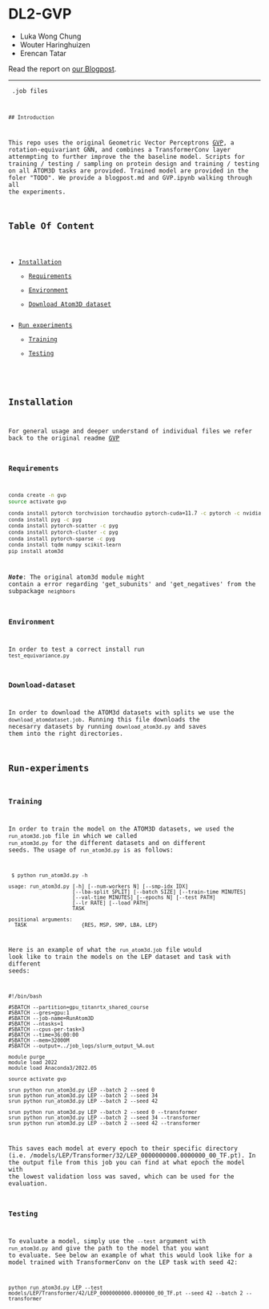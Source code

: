 # DL2-GVP
- Luka Wong Chung
- Wouter Haringhuizen
- Erencan Tatar

Read the report on [our Blogpost](./Blogpost.md).


-----

<code to run files and jobs >  .job files

    
    ## Introduction

This repo uses the original Geometric Vector Perceptrons [GVP](https://github.com/drorlab/gvp-pytorch/tree/main), a rotation-equivariant GNN, and combines a TransformerConv layer attenmpting to further improve the the baseline model.
Scripts for training / testing / sampling on protein design and training / testing on all ATOM3D tasks are provided.
Trained model are provided in the foler "TODO".
We provide a blogpost.md and GVP.ipynb walking through all the experiments.

## Table Of Content
- [Installation](#installation)
    - [Requirements](#composer)
    - [Environment](#Environment)
    - [Download Atom3D dataset](#Download-dataset)
- [Run experiments](#Run-experiments)
    - [Training](#Training)
    - [Testing](#Testing)

## Installation
For general usage and deeper understand of individual files we refer back to the original readme [GVP](https://github.com/drorlab/gvp-pytorch/tree/main)
### Requirements


```bash
conda create -n gvp
source activate gvp

conda install pytorch torchvision torchaudio pytorch-cuda=11.7 -c pytorch -c nvidia
conda install pyg -c pyg
conda install pytorch-scatter -c pyg
conda install pytorch-cluster -c pyg
conda install pytorch-sparse -c pyg
conda install tqdm numpy scikit-learn
pip install atom3d  
```
***Note***: The original atom3d module might contain a error regarding 'get_subunits' and 'get_negatives' from the subpackage `neighbors`

### Environment
In order to test a correct install run  `test_equivariance.py`

### Download-dataset
In order to download the ATOM3d datasets with splits we use the `download_atomdataset.job`. Running this file downloads the necesarry datasets by running `download_atom3d.py` and saves them into the right directories.

## Run-experiments
### Training
In order to train the model on the ATOM3D datasets, we used the `run_atom3d.job` file in which we called `run_atom3d.py` for the different datasets and on different seeds. The usage of `run_atom3d.py` is as follows:
```
 $ python run_atom3d.py -h

usage: run_atom3d.py [-h] [--num-workers N] [--smp-idx IDX]
                     [--lba-split SPLIT] [--batch SIZE] [--train-time MINUTES]
                     [--val-time MINUTES] [--epochs N] [--test PATH]
                     [--lr RATE] [--load PATH]
                     TASK

positional arguments:
  TASK                  {RES, MSP, SMP, LBA, LEP}

```
Here is an example of what the `run_atom3d.job` file would look like to train the models on the LEP dataset and task with different seeds:
```
#!/bin/bash

#SBATCH --partition=gpu_titanrtx_shared_course
#SBATCH --gres=gpu:1
#SBATCH --job-name=RunAtom3D
#SBATCH --ntasks=1
#SBATCH --cpus-per-task=3
#SBATCH --time=36:00:00
#SBATCH --mem=32000M
#SBATCH --output=../job_logs/slurm_output_%A.out

module purge
module load 2022
module load Anaconda3/2022.05

source activate gvp

srun python run_atom3d.py LEP --batch 2 --seed 0 
srun python run_atom3d.py LEP --batch 2 --seed 34
srun python run_atom3d.py LEP --batch 2 --seed 42

srun python run_atom3d.py LEP --batch 2 --seed 0 --transformer
srun python run_atom3d.py LEP --batch 2 --seed 34 --transformer
srun python run_atom3d.py LEP --batch 2 --seed 42 --transformer
```
This saves each model at every epoch to their specific directory (i.e. /models/LEP/Transformer/32/LEP_0000000000.0000000_00_TF.pt). In the output file from this job you can find at what epoch the model with the lowest validation loss was saved, which can be used for the evaluation.
    
### Testing
To evaluate a model, simply use the `--test` argument with `run_atom3d.py` and give the path to the model that you want to evaluate. See below an example of what this would look like for a model trained with TransformerConv on the LEP task with seed 42:
```
python run_atom3d.py LEP --test models/LEP/Transformer/42/LEP_0000000000.0000000_00_TF.pt --seed 42 --batch 2 --transformer
```
    
